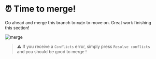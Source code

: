 # ⏰ Time to merge!

Go ahead and merge this branch to `main` to move on. Great work finishing this section!

![merge](https://media.giphy.com/media/tODygE8KCqBzy/giphy.gif)

> ⚠️ If you receive a `Conflicts` error, simply press `Resolve conflicts` and you should be good to merge
!